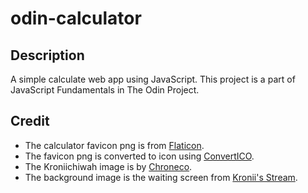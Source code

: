 # odin-calculator
## Description
A simple calculate web app using JavaScript. This project is a part of JavaScript Fundamentals in The Odin Project.

## Credit
- The calculator favicon png is from [Flaticon](https://www.flaticon.com/free-icon/calculator_2374370?term=calculator&page=1&position=7&origin=tag&related_id=2374370).
- The favicon png is converted to icon using [ConvertICO](https://convertico.com/).
- The Kroniichiwah image is by [Chroneco](https://twitter.com/chrone_co/status/1452463446646165507/photo/1).
- The background image is the waiting screen from [Kronii's Stream](https://www.youtube.com/@OuroKronii).